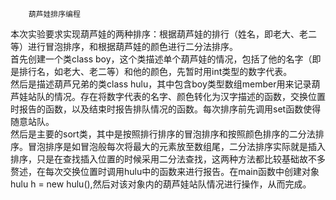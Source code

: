         葫芦娃排序编程
本次实验要求实现葫芦娃的两种排序：根据葫芦娃的排行（姓名，即老大、老二等）进行冒泡排序，和根据葫芦娃的颜色进行二分法排序。  
首先创建一个类class boy，这个类描述单个葫芦娃的情况，包括了他的名字（即是排行名，如老大、老二等）和他的颜色，先暂时用int类型的数字代表。  
然后是描述葫芦兄弟的类class hulu，其中包含boy类型数组member用来记录葫芦娃站队的情况。存在将数字代表的名字、颜色转化为汉字描述的函数，交换位置时报告的函数，以及结束时报告排队情况的函数。每次排序前先调用set函数使得随意站队。  
然后是主要的sort类，其中是按照排行排序的冒泡排序和按照颜色排序的二分法排序。冒泡排序是如冒泡般每次将最大的元素放至数组尾，二分法排序实际就是插入排序，只是在查找插入位置的时候采用二分法查找，这两种方法都比较基础故不多赘述，在每次交换位置时调用hulu中的函数来进行报告。在main函数中创建对象hulu h = new hulu(),然后对该对象内的葫芦娃站队情况进行操作，从而完成。
